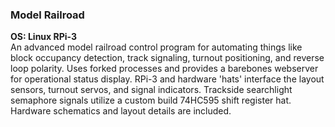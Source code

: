 ### Model Railroad
**OS: Linux RPi-3**<br/>
An advanced model railroad control program for automating things like block occupancy detection, track 
signaling, turnout positioning, and reverse loop polarity. Uses forked processes and provides a barebones 
webserver for operational status display. RPi-3 and hardware 'hats' interface the layout sensors, turnout 
servos, and signal indicators. Trackside searchlight semaphore signals utilize a custom build 74HC595 shift 
register hat. Hardware schematics and layout details are included. 
